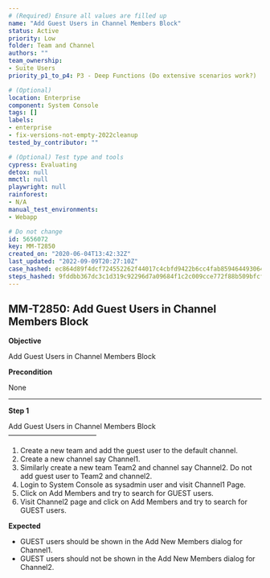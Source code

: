 ```yaml
---
# (Required) Ensure all values are filled up
name: "Add Guest Users in Channel Members Block"
status: Active
priority: Low
folder: Team and Channel
authors: ""
team_ownership: 
- Suite Users
priority_p1_to_p4: P3 - Deep Functions (Do extensive scenarios work?)

# (Optional)
location: Enterprise
component: System Console
tags: []
labels: 
- enterprise
- fix-versions-not-empty-2022cleanup
tested_by_contributor: ""

# (Optional) Test type and tools
cypress: Evaluating
detox: null
mmctl: null
playwright: null
rainforest: 
- N/A
manual_test_environments: 
- Webapp

# Do not change
id: 5656072
key: MM-T2850
created_on: "2020-06-04T13:42:32Z"
last_updated: "2022-09-09T20:27:10Z"
case_hashed: ec864d89f4dcf724552262f44017c4cbfd9422b6cc4fab859464493064c8aa199c9056454e3c41c03d75ab4063f83b54
steps_hashed: 9fddbb367dc3c1d319c92296d7a09684f1c2c009cce772f88b509bfcf1ac9d4295555391fe059ceeb4f67c5fc83dd495
---
```


<!-- (Auto-generated) Based on frontmatter's "key" and "name" -->

## MM-T2850: Add Guest Users in Channel Members Block

**Objective**

Add Guest Users in Channel Members Block

**Precondition**

None

---

**Step 1**

Add Guest Users in Channel Members Block\
–––––––––––––––––––––––––

1. Create a new team and add the guest user to the default channel.
2. Create a new channel say Channel1.
3. Similarly create a new team Team2 and channel say Channel2. Do not add guest user to Team2 and channel2.
4. Login to System Console as sysadmin user and visit Channel1 Page.
5. Click on Add Members and try to search for GUEST users.
6. Visit Channel2 page and click on Add Members and try to search for GUEST users.

**Expected**

- GUEST users should be shown in the Add New Members dialog for Channel1.
- GUEST users should not be shown in the Add New Members dialog for Channel2.

